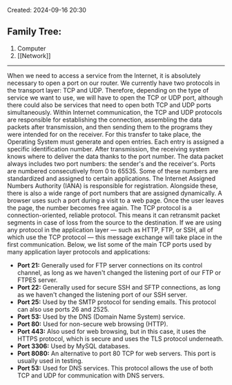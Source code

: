 Created: 2024-09-16 20:30
## Family Tree:
1. Computer
2. [[Network]]
-- -
When we need to access a service from the Internet, it is absolutely necessary to open a port on our router.
We currently have two protocols in the transport layer: TCP and UDP. Therefore, depending on the type of service we want to use, we will have to open the TCP or UDP port, although there could also be services that need to open both TCP and UDP ports simultaneously.
Within Internet communication, the TCP and UDP protocols are responsible for establishing the connection, assembling the data packets after transmission, and then sending them to the programs they were intended for on the receiver.
For this transfer to take place, the Operating System must generate and open entries. Each entry is assigned a specific identification number.
After transmission, the receiving system knows where to deliver the data thanks to the port number. The data packet always includes two port numbers: the sender's and the receiver's. Ports are numbered consecutively from 0 to 65535. Some of these numbers are standardized and assigned to certain applications. The Internet Assigned Numbers Authority (IANA) is responsible for registration.
Alongside these, there is also a wide range of port numbers that are assigned dynamically. A browser uses such a port during a visit to a web page. Once the user leaves the page, the number becomes free again.
The TCP protocol is a connection-oriented, reliable protocol. This means it can retransmit packet segments in case of loss from the source to the destination. If we are using any protocol in the application layer — such as HTTP, FTP, or SSH, all of which use the TCP protocol — this message exchange will take place in the first communication. Below, we list some of the main TCP ports used by many application layer protocols and applications:
- **Port 21:** Generally used for FTP server connections on its control channel, as long as we haven't changed the listening port of our FTP or FTPES server.
- **Port 22:** Generally used for secure SSH and SFTP connections, as long as we haven't changed the listening port of our SSH server.
- **Port 25:** Used by the SMTP protocol for sending emails. This protocol can also use ports 26 and 2525.
- **Port 53:** Used by the DNS (Domain Name System) service.
- **Port 80:** Used for non-secure web browsing (HTTP).
- **Port 443:** Also used for web browsing, but in this case, it uses the HTTPS protocol, which is secure and uses the TLS protocol underneath.
- **Port 3306:** Used by MySQL databases.
- **Port 8080:** An alternative to port 80 TCP for web servers. This port is usually used in testing.
- **Port 53:** Used for DNS services. This protocol allows the use of both TCP and UDP for communication with DNS servers.